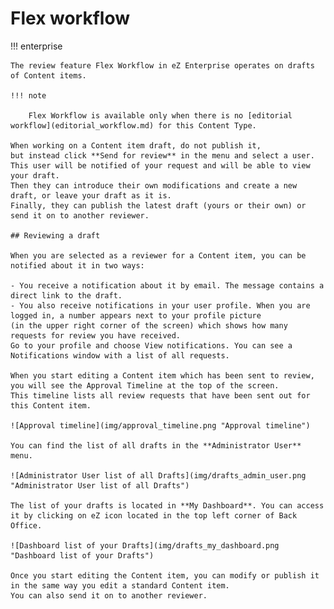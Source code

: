 # Flex workflow

!!! enterprise

    The review feature Flex Workflow in eZ Enterprise operates on drafts of Content items.

    !!! note

        Flex Workflow is available only when there is no [editorial workflow](editorial_workflow.md) for this Content Type.

    When working on a Content item draft, do not publish it,
    but instead click **Send for review** in the menu and select a user.
    This user will be notified of your request and will be able to view your draft.
    Then they can introduce their own modifications and create a new draft, or leave your draft as it is.
    Finally, they can publish the latest draft (yours or their own) or send it on to another reviewer.

    ## Reviewing a draft

    When you are selected as a reviewer for a Content item, you can be notified about it in two ways:

    - You receive a notification about it by email. The message contains a direct link to the draft.
    - You also receive notifications in your user profile. When you are logged in, a number appears next to your profile picture
    (in the upper right corner of the screen) which shows how many requests for review you have received.
    Go to your profile and choose View notifications. You can see a Notifications window with a list of all requests.

    When you start editing a Content item which has been sent to review, you will see the Approval Timeline at the top of the screen.
    This timeline lists all review requests that have been sent out for this Content item.

    ![Approval timeline](img/approval_timeline.png "Approval timeline")

    You can find the list of all drafts in the **Administrator User** menu.

    ![Administrator User list of all Drafts](img/drafts_admin_user.png "Administrator User list of all Drafts")

    The list of your drafts is located in **My Dashboard**. You can access it by clicking on eZ icon located in the top left corner of Back Office.

    ![Dashboard list of your Drafts](img/drafts_my_dashboard.png "Dashboard list of your Drafts")

    Once you start editing the Content item, you can modify or publish it in the same way you edit a standard Content item.
    You can also send it on to another reviewer.
